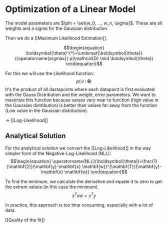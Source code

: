 # Optimization of a Linear Model

The model parameters are $\phi = \set{w_0, ..., w_n, \sigma}$. These are all weights and a sigma for the Gaussian distribution.


Then we do a [[Maximum Likelihood Estimation]].

$$\begin{equation}
\boldsymbol{\theta}^{*}=\underset{\boldsymbol{\theta}}{\operatorname{argmax}} p(\mathcal{D} \mid \boldsymbol{\theta})
\end{equation}$$

For this we will use the Likelihood function:
$$p(\mathcal{D} \mid \boldsymbol{\theta})$$
It's the product of all dastapoints where each datapoint is first evaluated with the Gauss Distribution and the weight, error parameters.
We want to maximize this function because values very near to function (high value in the Gaussian distribution) is better than values far away from the function (Low value in the Gaussian distribution).

→ [[Log-Likelihood]]



## Analytical Solution
For the analytical solution we convert the [[Log-Likelihood]] in the way simpler form of the Negative-Log-Likelihood (NLL):
$$\begin{equation}
\operatorname{NLL}(\boldsymbol{\theta})=\frac{1}{\mathbf{2}}(\mathbf{y}-\mathbf{x} \mathbf{w})^{\mathbf{T}}(\mathbf{y}-\mathbf{x} \mathbf{w})
\end{equation}$$

To find the minimum, we calculate the derivative and equate it to zero to get the extrem values (in this case the minimum).
$$x^Txw=x^Ty$$

In practice, this approach is too time consuming, especially with a lot of data.

[[Quality of the fit]]